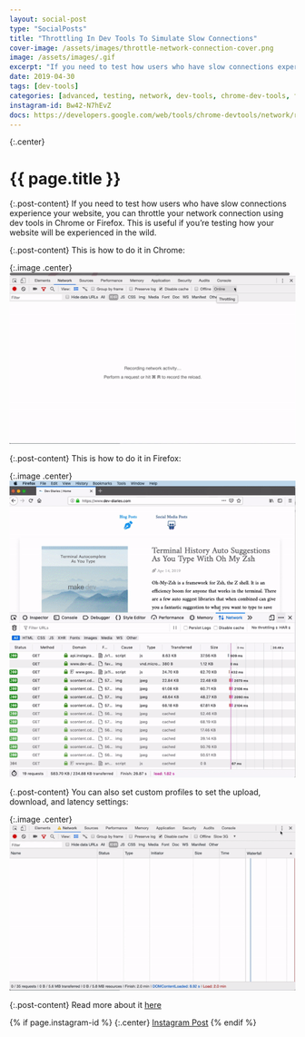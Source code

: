 ```yaml
---
layout: social-post
type: "SocialPosts"
title: "Throttling In Dev Tools To Simulate Slow Connections"
cover-image: /assets/images/throttle-network-connection-cover.png
image: /assets/images/.gif
excerpt: "If you need to test how users who have slow connections experience your website, you can throttle your network connection."
date: 2019-04-30
tags: [dev-tools]
categories: [advanced, testing, network, dev-tools, chrome-dev-tools, firefox-dev-tools]
instagram-id: Bw42-N7hEvZ
docs: https://developers.google.com/web/tools/chrome-devtools/network/reference#throttling
---
```

{:.center}
# {{ page.title }}

{:.post-content}
If you need to test how users who have slow connections experience your website, you can throttle your network connection
using dev tools in Chrome or Firefox. This is useful if you’re testing how your website will be experienced in the wild.

{:.post-content}
This is how to do it in Chrome:

{:.image .center}
![chrome-throttling](/assets/images/chrome-throttling.gif)

{:.post-content}
This is how to do it in Firefox:

{:.image .center}
![chrome-throttling](/assets/images/firefox-throttling.gif)

{:.post-content}
You can also set custom profiles to set the upload, download, and latency settings:

{:.image .center}
![chrome-custom-throttling](/assets/images/custom-chrome-throttling-profile.gif)

{:.post-content}
Read more about it <a href="{{page.docs}}" target="_blank">here</a>

{% if page.instagram-id %}
{:.center}
<a class="insta-link" href="https://www.instagram.com/p/{{page.instagram-id}}" target="_blank">Instagram Post</a>
{% endif %}
